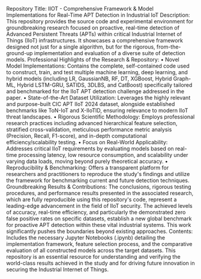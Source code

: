 Repository Title: IIOT - Comprehensive Framework & Model Implementations for Real-Time APT Detection in Industrial IoT
Description:
This repository provides the source code and experimental environment for groundbreaking research focused on proactive, real-time detection of Advanced Persistent Threats (APTs) within critical Industrial Internet of Things (IIoT) infrastructures. It showcases a comprehensive framework designed not just for a single algorithm, but for the rigorous, from-the-ground-up implementation and evaluation of a diverse suite of detection models.
Professional Highlights of the Research & Repository:
•	Novel Model Implementations: Contains the complete, self-contained code used to construct, train, and test multiple machine learning, deep learning, and hybrid models (including LR, GaussianNB, RF, DT, XGBoost, Hybrid Graph-ML, Hybrid LSTM-GRU, SATIDS, 3DLBS, and CatBoost) specifically tailored and benchmarked for the IIoT APT detection challenge addressed in the paper.
•	State-of-the-Art Dataset Utilization: Leverages the highly relevant and purpose-built CIC APT IIoT 2024 dataset, alongside established benchmarks like ToN-IoT and X-IIoTID, ensuring relevance to modern IIoT threat landscapes.
•	Rigorous Scientific Methodology: Employs professional research practices including advanced hierarchical feature selection, stratified cross-validation, meticulous performance metric analysis (Precision, Recall, F1-score), and in-depth computational efficiency/scalability testing.
•	Focus on Real-World Applicability: Addresses critical IIoT requirements by evaluating models based on real-time processing latency, low resource consumption, and scalability under varying data loads, moving beyond purely theoretical accuracy.
•	Reproducibility & Benchmarking: Offers a transparent platform for researchers and practitioners to reproduce the study's findings and utilize the framework for benchmarking current and future detection techniques.
Groundbreaking Results & Contributions:
The conclusions, rigorous testing procedures, and performance results presented in the associated research, which are fully reproducible using this repository's code, represent a leading-edge advancement in the field of IIoT security. The achieved levels of accuracy, real-time efficiency, and particularly the demonstrated zero false positive rates on specific datasets, establish a new global benchmark for proactive APT detection within these vital industrial systems. This work significantly pushes the boundaries beyond existing approaches.
Contents:
Includes the necessary Jupyter Notebooks (.ipynb) detailing the implementation framework, feature selection process, and the comparative evaluation of all constructed models across the target datasets. This repository is an essential resource for understanding and verifying the world-class results achieved in the study and for driving future innovation in securing the Industrial Internet of Things.

